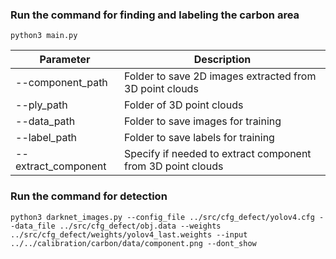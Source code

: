 ### Run the command for finding and labeling the carbon area
```
python3 main.py
```

| Parameter | Description |
| --- | --- |
| --component_path | Folder to save 2D images extracted from 3D point clouds |
| --ply_path | Folder of 3D point clouds |
| --data_path | Folder to save images for training |
| --label_path | Folder to save labels for training |
| --extract_component | Specify if needed to extract component from 3D point clouds |


### Run the command for detection
```
python3 darknet_images.py --config_file ../src/cfg_defect/yolov4.cfg --data_file ../src/cfg_defect/obj.data --weights ../src/cfg_defect/weights/yolov4_last.weights --input ../../calibration/carbon/data/component.png --dont_show
```